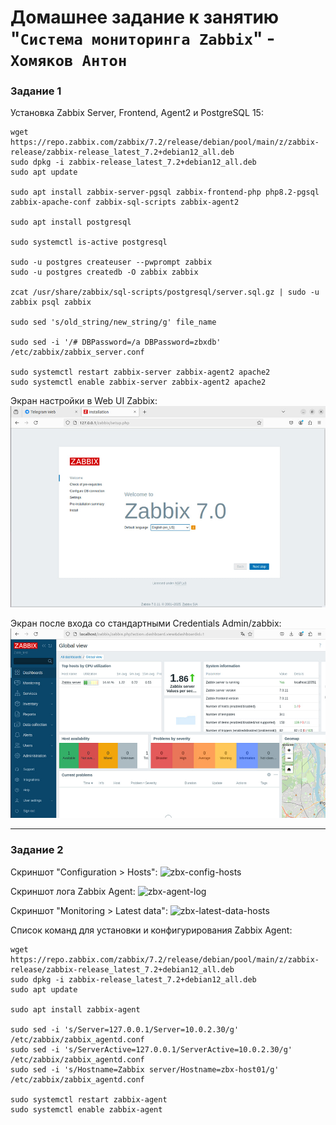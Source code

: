 # Домашнее задание к занятию "`Система мониторинга Zabbix`" - `Хомяков Антон`

### Задание 1

Установка Zabbix Server, Frontend, Agent2 и PostgreSQL 15:

```
wget https://repo.zabbix.com/zabbix/7.2/release/debian/pool/main/z/zabbix-release/zabbix-release_latest_7.2+debian12_all.deb
sudo dpkg -i zabbix-release_latest_7.2+debian12_all.deb
sudo apt update

sudo apt install zabbix-server-pgsql zabbix-frontend-php php8.2-pgsql zabbix-apache-conf zabbix-sql-scripts zabbix-agent2

sudo apt install postgresql

sudo systemctl is-active postgresql

sudo -u postgres createuser --pwprompt zabbix
sudo -u postgres createdb -O zabbix zabbix

zcat /usr/share/zabbix/sql-scripts/postgresql/server.sql.gz | sudo -u zabbix psql zabbix

sudo sed 's/old_string/new_string/g' file_name

sudo sed -i '/# DBPassword=/a DBPassword=zbxdb' /etc/zabbix/zabbix_server.conf

sudo systemctl restart zabbix-server zabbix-agent2 apache2
sudo systemctl enable zabbix-server zabbix-agent2 apache2
```

Экран настройки в Web UI Zabbix:
![Скриншот 1](/images/1.png)

Экран после входа со стандартными Credentials Admin/zabbix:
![Скриншот 2](/images/2.png)

---

### Задание 2

Скриншот "Configuration > Hosts":
![zbx-config-hosts](/img/zbx-config-hosts.png)

Скриншот лога Zabbix Agent:
![zbx-agent-log](/img/zbx-agent-log.png)

Скриншот "Monitoring > Latest data":
![zbx-latest-data-hosts](/img/zbx-latest-data-hosts.png)

Список команд для установки и конфигурирования Zabbix Agent:
```
wget https://repo.zabbix.com/zabbix/7.2/release/debian/pool/main/z/zabbix-release/zabbix-release_latest_7.2+debian12_all.deb
sudo dpkg -i zabbix-release_latest_7.2+debian12_all.deb
sudo apt update

sudo apt install zabbix-agent

sudo sed -i 's/Server=127.0.0.1/Server=10.0.2.30/g' /etc/zabbix/zabbix_agentd.conf
sudo sed -i 's/ServerActive=127.0.0.1/ServerActive=10.0.2.30/g' /etc/zabbix/zabbix_agentd.conf
sudo sed -i 's/Hostname=Zabbix server/Hostname=zbx-host01/g' /etc/zabbix/zabbix_agentd.conf

sudo systemctl restart zabbix-agent
sudo systemctl enable zabbix-agent
```

